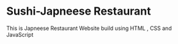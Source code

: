 # Sushi-Japneese Restaurant 
 This is Japneese Restaurant Website build using HTML , CSS and JavaScript 
